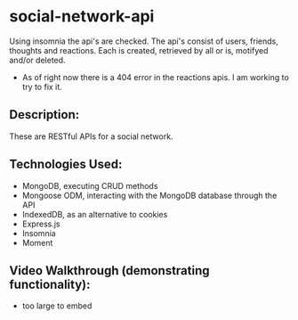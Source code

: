 # social-network-api
Using insomnia the api's are checked. The api's consist of users, friends, thoughts and reactions. Each is created, retrieved by all or is, motifyed and/or deleted. 
* As of right now there is a 404 error in the reactions apis. I am working to try to fix it. 

## Description:
These are RESTful APIs for a social network. 

## Technologies Used:
- MongoDB, executing CRUD methods
- Mongoose ODM, interacting with the MongoDB database through the API
- IndexedDB, as an alternative to cookies
- Express.js
- Insomnia
- Moment

## Video Walkthrough (demonstrating functionality):
* too large to embed
